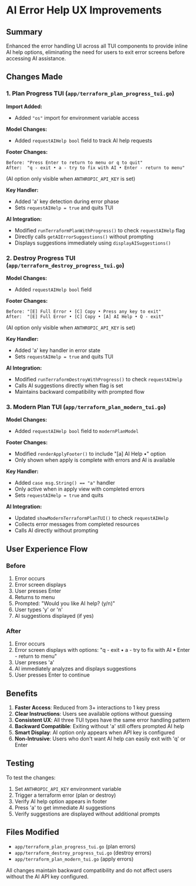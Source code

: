# AI Error Help UX Improvements

## Summary

Enhanced the error handling UI across all TUI components to provide inline AI help options, eliminating the need for users to exit error screens before accessing AI assistance.

## Changes Made

### 1. Plan Progress TUI (`app/terraform_plan_progress_tui.go`)

**Import Added:**
- Added `"os"` import for environment variable access

**Model Changes:**
- Added `requestAIHelp bool` field to track AI help requests

**Footer Changes:**
```
Before: "Press Enter to return to menu or q to quit"
After:  "q - exit • a - try to fix with AI • Enter - return to menu"
```
(AI option only visible when `ANTHROPIC_API_KEY` is set)

**Key Handler:**
- Added 'a' key detection during error phase
- Sets `requestAIHelp = true` and quits TUI

**AI Integration:**
- Modified `runTerraformPlanWithProgress()` to check `requestAIHelp` flag
- Directly calls `getAIErrorSuggestions()` without prompting
- Displays suggestions immediately using `displayAISuggestions()`

### 2. Destroy Progress TUI (`app/terraform_destroy_progress_tui.go`)

**Model Changes:**
- Added `requestAIHelp bool` field

**Footer Changes:**
```
Before: "[E] Full Error • [C] Copy • Press any key to exit"
After:  "[E] Full Error • [C] Copy • [A] AI Help • Q - exit"
```
(AI option only visible when `ANTHROPIC_API_KEY` is set)

**Key Handler:**
- Added 'a' key handler in error state
- Sets `requestAIHelp = true` and quits TUI

**AI Integration:**
- Modified `runTerraformDestroyWithProgress()` to check `requestAIHelp`
- Calls AI suggestions directly when flag is set
- Maintains backward compatibility with prompted flow

### 3. Modern Plan TUI (`app/terraform_plan_modern_tui.go`)

**Model Changes:**
- Added `requestAIHelp bool` field to `modernPlanModel`

**Footer Changes:**
- Modified `renderApplyFooter()` to include "[a] AI Help •" option
- Only shown when apply is complete with errors and AI is available

**Key Handler:**
- Added `case msg.String() == "a"` handler
- Only active when in apply view with completed errors
- Sets `requestAIHelp = true` and quits

**AI Integration:**
- Updated `showModernTerraformPlanTUI()` to check `requestAIHelp`
- Collects error messages from completed resources
- Calls AI directly without prompting

## User Experience Flow

### Before
1. Error occurs
2. Error screen displays
3. User presses Enter
4. Returns to menu
5. Prompted: "Would you like AI help? (y/n)"
6. User types 'y' or 'n'
7. AI suggestions displayed (if yes)

### After
1. Error occurs
2. Error screen displays with options: "q - exit • a - try to fix with AI • Enter - return to menu"
3. User presses 'a'
4. AI immediately analyzes and displays suggestions
5. User presses Enter to continue

## Benefits

1. **Faster Access**: Reduced from 3+ interactions to 1 key press
2. **Clear Instructions**: Users see available options without guessing
3. **Consistent UX**: All three TUI types have the same error handling pattern
4. **Backward Compatible**: Exiting without 'a' still offers prompted AI help
5. **Smart Display**: AI option only appears when API key is configured
6. **Non-Intrusive**: Users who don't want AI help can easily exit with 'q' or Enter

## Testing

To test the changes:

1. Set `ANTHROPIC_API_KEY` environment variable
2. Trigger a terraform error (plan or destroy)
3. Verify AI help option appears in footer
4. Press 'a' to get immediate AI suggestions
5. Verify suggestions are displayed without additional prompts

## Files Modified

- `app/terraform_plan_progress_tui.go` (plan errors)
- `app/terraform_destroy_progress_tui.go` (destroy errors)
- `app/terraform_plan_modern_tui.go` (apply errors)

All changes maintain backward compatibility and do not affect users without the AI API key configured.

